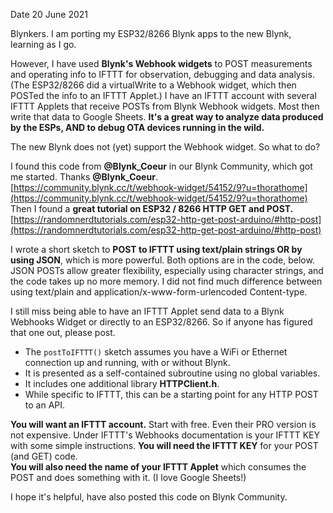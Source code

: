 Date 20 June 2021

Blynkers. I am porting my ESP32/8266 Blynk apps to the new Blynk, learning as I go.

However, I have used **Blynk's Webhook widgets** to POST measurements and operating info to IFTTT for observation, debugging and data analysis.  (The ESP32/8266 did a virtualWrite to a Webhook widget, which then POSTed the info to an IFTTT Applet.) I have an IFTTT account with several IFTTT Applets that receive POSTs from Blynk Webhook widgets. Most then write that data to Google Sheets. **It's a great way to analyze data produced by the ESPs, AND to debug OTA devices running in the wild.**  

The new Blynk does not (yet) support the Webhook widget. 
So what to do? 

I found this code from **@Blynk_Coeur** in our Blynk Community, which got me started. Thanks **@Blynk_Coeur**. 
[https://community.blynk.cc/t/webhook-widget/54152/9?u=thorathome](https://community.blynk.cc/t/webhook-widget/54152/9?u=thorathome)
Then I found a **great tutorial on ESP32 / 8266 HTTP GET and POST.** 
[https://randomnerdtutorials.com/esp32-http-get-post-arduino/#http-post](https://randomnerdtutorials.com/esp32-http-get-post-arduino/#http-post)

I wrote a short sketch to **POST to IFTTT using text/plain strings OR by using JSON**, which is more powerful. Both options are in the code, below. JSON POSTs allow greater flexibility, especially using character strings, and the code takes up no more memory. I did not find much difference between using text/plain and application/x-www-form-urlencoded Content-type.

I still miss being able to have an IFTTT Applet send data to a Blynk Webhooks Widget or directly to an ESP32/8266. So if anyone has figured that one out, please post. 

* The `postToIFTTT()` sketch assumes you have a WiFi or Ethernet connection up and running, with or without Blynk.
* It is presented as a self-contained subroutine using no global variables. 
* It includes one additional library **HTTPClient.h**. 
* While specific to IFTTT, this can be a starting point for any HTTP POST to an API.  

**You will want an IFTTT account.** Start with free. Even their PRO version is not expensive. 
Under IFTTT's Webhooks documentation is your IFTTT KEY with some simple instructions. 
**You will need the IFTTT KEY** for your POST (and GET) code.  
**You will also need the name of your IFTTT Applet** which consumes the POST and does something with it. (I love Google Sheets!)

I hope it's helpful, have also posted this code on Blynk Community. 
